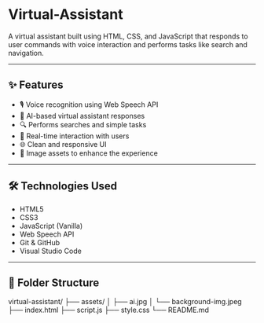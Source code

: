  # Virtual-Assistant

A virtual assistant built using HTML, CSS, and JavaScript that responds to user commands with voice interaction and performs tasks like search and navigation.

---

## ✨ Features

- 🎙️ Voice recognition using Web Speech API
- 🧠 AI-based virtual assistant responses
- 🔍 Performs searches and simple tasks
- 💬 Real-time interaction with users
- 🌐 Clean and responsive UI
- 🎨 Image assets to enhance the experience

---

## 🛠️ Technologies Used

- HTML5
- CSS3
- JavaScript (Vanilla)
- Web Speech API
- Git & GitHub
- Visual Studio Code

---

## 📁 Folder Structure

virtual-assistant/
├── assets/
│ ├── ai.jpg
│ └── background-img.jpeg
├── index.html
├── script.js
├── style.css
└── README.md

